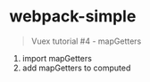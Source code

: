 # webpack-simple

> Vuex tutorial #4 - mapGetters
1. import mapGetters
2. add mapGetters to computed
